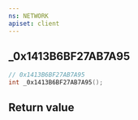 ```yaml
---
ns: NETWORK
apiset: client
---
```

## _0x1413B6BF27AB7A95

```c
// 0x1413B6BF27AB7A95
int _0x1413B6BF27AB7A95();
```



## Return value


